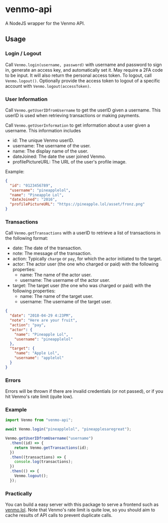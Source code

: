 # venmo-api

A NodeJS wrapper for the Venmo API.

## Usage

### Login / Logout

Call `Venmo.login(username, password)` with username and password to sign in, generate an access key, and automatically set it. May require a 2FA code to be input. It will also return the personal access token. To logout, call `Venmo.logout()`. Optionally provide the access token to logout of a specific account with `Venmo.logout(accessToken)`.

### User Information

Call `Venmo.getUserIDfromUsername` to get the userID given a username. This userID is used when retrieving transactions or making payments.

Call `Venmo.getUserInformation` to get information about a user given a username. This information includes

- id: The unique Venmo userID.
- username: The username of the user.
- name: The display name of the user.
- dateJoined: The date the user joined Venmo.
- profilePictureURL: The URL of the user's profile image.

Example:

```json
{
  "id": "0123456789",
  "username": "pineapplelol",
  "name": "Pineapple Lol",
  "dateJoined": "2016",
  "profilePictureURL": "https://pineapple.lol/asset/fronz.png"
}
```

### Transactions

Call `Venmo.getTransactions` with a userID to retrieve a list of transactions in the following format:

- date: The date of the transaction.
- note: The message of the transaction.
- action: Typically `charge` or `pay`, for which the actor initiated to the target.
- actor: The actor user (the one who charged or paid) with the following properties:
  - name: The name of the actor user.
  - username: The username of the actor user.
- target: The target user (the one who was charged or paid) with the following properties:
  - name: The name of the target user.
  - username: The username of the target user.

```json
{
  "date": "2018-04-29 4:23PM",
  "note": "Here are your fruit",
  "action": "pay",
  "actor": {
    "name": "Pineapple Lol",
    "username": "pineapplelol"
  },
  "target": {
    "name": "Apple Lol",
    "username": "applelol"
  }
}
```

### Errors

Errors will be thrown if there are invalid credentials (or not passed), or if you hit Venmo's rate limit (quite low).

### Example

```js
import Venmo from "venmo-api";

await Venmo.login("pineapplelol", "pineapplesaregreat");

Venmo.getUserIDfromUsername("username")
  .then((id) => {
    return Venmo.getTransactions(id);
  })
  .then((transactions) => {
    console.log(transactions);
  })
  .then(() => {
    Venmo.logout();
  });
```

### Practically

You can build a easy server with this package to serve a frontend such as [venmo.lol](https://github.com/pineapplelol/venmo.lol). Note that Venmo's rate limit is quite low, so you should aim to cache results of API calls to prevent duplicate calls.
